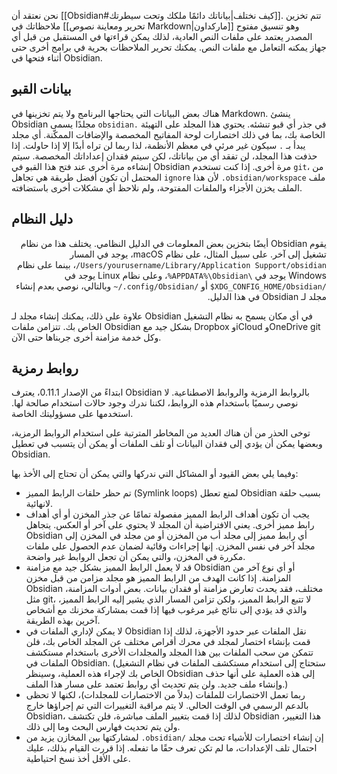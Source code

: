 نحن نعتقد أن [[Obsidian#كيف نختلف|بياناتك دائمًا ملكك وتحت سيطرتك]]. تتم تخزين ملاحظاتك في [[تحرير ومعاينة نصوص Markdown|ماركداون]] وهو تنسيق مفتوح المصدر يعتمد على ملفات النص العادية، لذلك يمكن قراءتها في المستقبل من قبل أي جهاز يمكنه التعامل مع ملفات النص. يمكنك تحرير الملاحظات بحرية في برامج أخرى حتى أثناء فتحها في Obsidian.

## بيانات القبو

هناك بعض البيانات التي يحتاجها البرنامج ولا يتم تخزينها في Markdown. ينشئ Obsidian مجلدًا يسمى `obsidian.` في جذر أي قبو تنشئه. يحتوي هذا المجلد على التهيئة الخاصة بك، بما في ذلك اختصارات لوحة المفاتيح المخصصة والإضافات الممكّنة. أي مجلد يبدأ بـ `.` سيكون غير مرئي في معظم الأنظمة، لذا ربما لن تراه أبدًا إلا إذا حاولت. إذا حذفت هذا المجلد، لن تفقد أي من بياناتك، لكن سيتم فقدان إعداداتك المخصصة. سيتم إنشاءه مرة أخرى عند فتح هذا القبو في Obsidian مرة أخرى. إذا كنت تستخدم `git`، من المحتمل أن تكون أفضل طريقة هي تجاهل `ignore` ملف <code dir="ltr">.obsidian/workspace</code> لأن هذا الملف يخزن الأجزاء والملفات المفتوحة، ولم نلاحظ أي مشكلات أخرى باستضافته.

## دليل النظام

<div dir="rtl" style="text-align: right;"> يقوم Obsidian أيضًا بتخزين بعض المعلومات في الدليل النظامي. يختلف هذا من نظام تشغيل إلى آخر. على سبيل المثال، على نظام macOS، يوجد في المسار <code dir="ltr">/Users/yourusername/Library/Application Support/obsidian</code>، بينما على نظام Windows يوجد في <code dir="ltr">%APPDATA%\Obsidian\</code>، وعلى نظام Linux يوجد في <code dir="ltr">$XDG_CONFIG_HOME/Obsidian/</code> أو <code dir="ltr">~/.config/Obsidian/</code> وبالتالي، نوصي بعدم إنشاء مجلد لـ Obsidian في هذا الدليل. </div>

علاوة على ذلك، يمكنك إنشاء مجلد لـ Obsidian في أي مكان يسمح به نظام التشغيل الخاص بك. تتزامن ملفات Obsidian بشكل جيد مع Dropbox وiCloud وOneDrive git وكل خدمة مزامنة أخرى جربناها حتى الآن.

## روابط رمزية

ابتداءً من الإصدار 0.11.1، يعترف Obsidian بالروابط الرمزية والروابط الاصطناعية. لا نوصي رسميًا باستخدام هذه الروابط، لكننا ندرك وجود حالات استخدام صالحة لها. استخدمها على مسؤوليتك الخاصة.

توخى الحذر من أن هناك العديد من المخاطر المترتبة على استخدام الروابط الرمزية، وبعضها يمكن أن يؤدي إلى فقدان البيانات أو تلف الملفات أو يمكن أن يتسبب في تعطيل Obsidian.

وفيما يلي بعض القيود أو المشاكل التي ندركها والتي يمكن أن تحتاج إلى الأخذ بها:

- تم حظر حلقات الرابط المميز (Symlink loops) لمنع تعطل Obsidian بسبب حلقة لانهائية.
- يجب أن تكون أهداف الرابط المميز مفصولة تمامًا عن جذر المخزن أو أي أهداف رابط مميز أخرى. يعني الافتراضية أن المجلد لا يحتوي على آخر أو العكس. يتجاهل Obsidian أي رابط مميز إلى مجلد أب من المخزن أو من مجلد في المخزن إلى مجلد آخر في نفس المخزن. إنها إجراءات وقائية لضمان عدم الحصول على ملفات مكررة في المخزن، والتي يمكن أن تجعل الروابط غير واضحة.
- قد لا يعمل الرابط المميز بشكل جيد مع مزامنة Obsidian أو أي نوع آخر من المزامنة. إذا كانت الهدف من الرابط المميز هو مجلد مزامن من قبل مخزن Obsidian مختلف، فقد يحدث تعارض مزامنة أو فقدان بيانات. بعض أدوات المزامنة، مثل git، لا تتبع الرابط المميز، ولكن تزامن المسار الذي يشير إليه الرابط المميز، والذي قد يؤدي إلى نتائج غير مرغوب فيها إذا قمت بمشاركة مخزنك مع أشخاص آخرين بهذه الطريقة.
- لا يمكن لإداري الملفات في Obsidian نقل الملفات عبر حدود الأجهزة، لذلك إذا قمت بإنشاء اختصار لمجلد في محرك أقراص مختلف عن المجلد الخاص بك، فلن تتمكن من سحب الملفات بين هذا المجلد والمجلدات الأخرى باستخدام مستكشف الملفات في Obsidian. (ستحتاج إلى استخدام مستكشف الملفات في نظام التشغيل الخاص بك لإجراء هذه العملية، وسينظر Obsidian إلى هذه العملية على أنها حذف وإنشاء ملف جديد. ولن يتم تحديث أي روابط تعتمد على مسار هذا الملف.)
- ربما تعمل الاختصارات للملفات (بدلاً من الاختصارات للمجلدات)، لكنها لا تحظى بالدعم الرسمي في الوقت الحالي. لا يتم مراقبة التغييرات التي تم إجراؤها خارج Obsidian، لذلك إذا قمت بتغيير الملف مباشرة، فلن تكتشف Obsidian هذا التغيير، ولن يتم تحديث فهارس البحث وما إلى ذلك.
- إن إنشاء اختصارات للأشياء تحت مجلد <code dir="ltr">.obsidian/</code> لمشاركتها بين المخازن يزيد من احتمال تلف الإعدادات، ما لم تكن تعرف حقًا ما تفعله. إذا قررت القيام بذلك، عليك على الأقل أخذ نسخ احتياطية.
